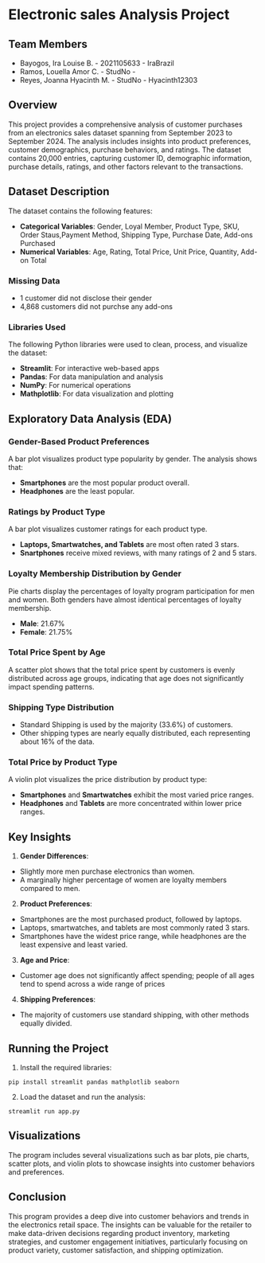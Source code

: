 # Electronic sales Analysis Project
## Team Members
- Bayogos, Ira Louise B. - 2021105633 - IraBrazil
- Ramos, Louella Amor C. - StudNo - 
- Reyes, Joanna Hyacinth M. - StudNo - Hyacinth12303
## Overview
This  project provides a comprehensive analysis of customer purchases from an electronics sales dataset spanning from September 2023 to September 2024. The analysis includes insights into product preferences, customer demographics, purchase behaviors, and ratings. The dataset contains 20,000 entries, capturing customer ID, demographic information, purchase details, ratings, and other factors relevant to the transactions.

## Dataset Description
The dataset contains the following features:
- **Categorical Variables**: Gender, Loyal Member, Product Type, SKU, Order Staus,Payment Method, Shipping Type, Purchase Date, Add-ons Purchased
- **Numerical Variables**: Age, Rating, Total Price, Unit Price, Quantity, Add-on Total

### Missing Data
- 1 customer did not disclose their gender
- 4,868 customers did not purchse any add-ons

### Libraries Used
The following Python libraries were used to clean, process, and visualize the dataset:
- **Streamlit**: For interactive web-based apps
- **Pandas**: For data manipulation and analysis
- **NumPy**: For numerical operations
- **Mathplotlib**: For data visualization and plotting

## Exploratory Data Analysis (EDA)
### Gender-Based Product Preferences
A bar plot visualizes product type popularity by gender. The analysis shows that:
- **Smartphones** are the most popular product overall.
- **Headphones** are the least popular.
### Ratings by Product Type
A bar plot visualizes customer ratings for each product type.
- **Laptops, Smartwatches, and Tablets**  are most often rated 3 stars.
- **Snartphones** receive mixed reviews, with many ratings of 2 and 5 stars.
### Loyalty Membership Distribution by Gender
Pie charts display the percentages of loyalty program participation for men and women. Both genders have almost identical percentages of loyalty membership.
- **Male**: 21.67%
- **Female**: 21.75%
### Total Price Spent by Age
A scatter plot shows that the total price spent by customers is evenly distributed across age groups, indicating that age does not significantly impact spending patterns.
### Shipping Type Distribution
- Standard Shipping is used by the majority (33.6%) of customers.
- Other shipping types are nearly equally distributed, each representing about 16% of the data.
### Total Price by Product Type
A violin plot visualizes the price distribution by product type:
- **Smartphones** and **Smartwatches** exhibit the most varied price ranges.
- **Headphones** and **Tablets** are more concentrated within lower price ranges.

## Key Insights
1. **Gender Differences**:
- Slightly more men purchase electronics than women.
- A marginally higher percentage of women are loyalty members compared to men.
2. **Product Preferences**:
- Smartphones are the most purchased product, followed by laptops.
- Laptops, smartwatches, and tablets are most commonly rated 3 stars.
- Smartphones have the widest price range, while headphones are the least expensive and least varied.
3. **Age and Price**:
- Customer age does not significantly affect spending; people of all ages tend to spend across a wide range of prices
4. **Shipping Preferences**:
- The majority of customers use standard shipping, with other methods equally divided.

## Running the Project
1. Install the required libraries:
```
pip install streamlit pandas mathplotlib seaborn
```
2. Load the dataset and run the analysis:
```
streamlit run app.py
```

## Visualizations
The program includes several visualizations such as bar plots, pie charts, scatter plots, and violin plots to showcase insights into customer behaviors and preferences.

## Conclusion
This program provides a deep dive into customer behaviors and trends in the electronics retail space. The insights can be valuable for the retailer to make data-driven decisions regarding product inventory, marketing strategies, and customer engagement initiatives, particularly focusing on product variety, customer satisfaction, and shipping optimization.
